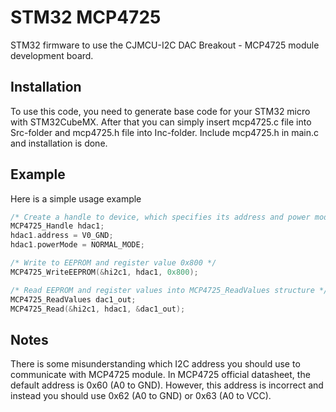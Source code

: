 # STM32 MCP4725
STM32 firmware to use the CJMCU-I2C DAC Breakout - MCP4725 module development board.

## Installation
To use this code, you need to generate base code for your STM32 micro with STM32CubeMX. After that you can simply insert mcp4725.c file into Src-folder and mcp4725.h file into Inc-folder. Include mcp4725.h in main.c and installation is done.

## Example
Here is a simple usage example
```c++
/* Create a handle to device, which specifies its address and power mode. Refer to mcp4725.h for defines */
MCP4725_Handle hdac1;
hdac1.address = V0_GND;
hdac1.powerMode = NORMAL_MODE;

/* Write to EEPROM and register value 0x800 */
MCP4725_WriteEEPROM(&hi2c1, hdac1, 0x800);

/* Read EEPROM and register values into MCP4725_ReadValues structure */
MCP4725_ReadValues dac1_out;
MCP4725_Read(&hi2c1, hdac1, &dac1_out);
```

## Notes
There is some misunderstanding which I2C address you should use to communicate with MCP4725 module. In MCP4725 official datasheet, the default address is 0x60 (A0 to GND). However, this address is incorrect and instead you should use 0x62 (A0 to GND) or 0x63 (A0 to VCC).

